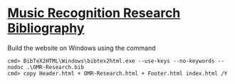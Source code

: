 # [Music Recognition Research Bibliography](https://omr-research.github.io/)

Build the website on Windows using the command 

```
cmd> BibTeX2HTML\Windows\bibtex2html.exe --use-keys --no-keywords --nodoc .\OMR-Research.bib
cmd> copy Header.html + OMR-Research.html + Footer.html index.html /Y
```
